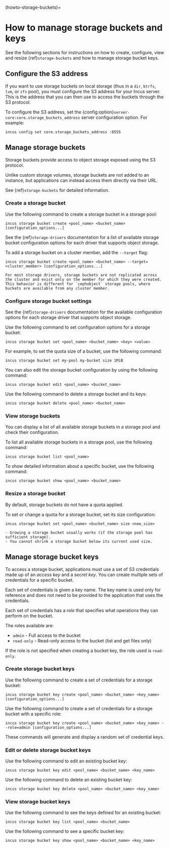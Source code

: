 (howto-storage-buckets)=
# How to manage storage buckets and keys

See the following sections for instructions on how to create, configure, view and resize {ref}`storage-buckets` and how to manage storage bucket keys.

## Configure the S3 address

If you want to use storage buckets on local storage (thus in a `dir`, `btrfs`, `lvm`, or `zfs` pool), you must configure the S3 address for your Incus server.
This is the address that you can then use to access the buckets through the S3 protocol.

To configure the S3 address, set the {config:option}`server-core:core.storage_buckets_address` server configuration option.
For example:

    incus config set core.storage_buckets_address :8555

## Manage storage buckets

Storage buckets provide access to object storage exposed using the S3 protocol.

Unlike custom storage volumes, storage buckets are not added to an instance, but applications can instead access them directly via their URL.

See {ref}`storage-buckets` for detailed information.

### Create a storage bucket

Use the following command to create a storage bucket in a storage pool:

    incus storage bucket create <pool_name> <bucket_name> [configuration_options...]

See the {ref}`storage-drivers` documentation for a list of available storage bucket configuration options for each driver that supports object storage.

To add a storage bucket on a cluster member, add the `--target` flag:

    incus storage bucket create <pool_name> <bucket_name> --target=<cluster_member> [configuration_options...]

```{note}
For most storage drivers, storage buckets are not replicated across the cluster and exist only on the member for which they were created.
This behavior is different for `cephobject` storage pools, where buckets are available from any cluster member.
```

### Configure storage bucket settings

See the {ref}`storage-drivers` documentation for the available configuration options for each storage driver that supports object storage.

Use the following command to set configuration options for a storage bucket:

    incus storage bucket set <pool_name> <bucket_name> <key> <value>

For example, to set the quota size of a bucket, use the following command:

    incus storage bucket set my-pool my-bucket size 1MiB

You can also edit the storage bucket configuration by using the following command:

    incus storage bucket edit <pool_name> <bucket_name>

Use the following command to delete a storage bucket and its keys:

    incus storage bucket delete <pool_name> <bucket_name>

### View storage buckets

You can display a list of all available storage buckets in a storage pool and check their configuration.

To list all available storage buckets in a storage pool, use the following command:

    incus storage bucket list <pool_name>

To show detailed information about a specific bucket, use the following command:

    incus storage bucket show <pool_name> <bucket_name>

### Resize a storage bucket

By default, storage buckets do not have a quota applied.

To set or change a quota for a storage bucket, set its size configuration:

    incus storage bucket set <pool_name> <bucket_name> size <new_size>

```{important}
- Growing a storage bucket usually works (if the storage pool has sufficient storage).
- You cannot shrink a storage bucket below its current used size.

```

## Manage storage bucket keys

To access a storage bucket, applications must use a set of S3 credentials made up of an *access key* and a *secret key*.
You can create multiple sets of credentials for a specific bucket.

Each set of credentials is given a key name.
The key name is used only for reference and does not need to be provided to the application that uses the credentials.

Each set of credentials has a *role* that specifies what operations they can perform on the bucket.

The roles available are:

- `admin` - Full access to the bucket
- `read-only` - Read-only access to the bucket (list and get files only)

If the role is not specified when creating a bucket key, the role used is `read-only`.

### Create storage bucket keys

Use the following command to create a set of credentials for a storage bucket:

    incus storage bucket key create <pool_name> <bucket_name> <key_name> [configuration_options...]

Use the following command to create a set of credentials for a storage bucket with a specific role:

    incus storage bucket key create <pool_name> <bucket_name> <key_name> --role=admin [configuration_options...]

These commands will generate and display a random set of credential keys.

### Edit or delete storage bucket keys

Use the following command to edit an existing bucket key:

    incus storage bucket key edit <pool_name> <bucket_name> <key_name>

Use the following command to delete an existing bucket key:

    incus storage bucket key delete <pool_name> <bucket_name> <key_name>

### View storage bucket keys

Use the following command to see the keys defined for an existing bucket:

    incus storage bucket key list <pool_name> <bucket_name>

Use the following command to see a specific bucket key:

    incus storage bucket key show <pool_name> <bucket_name> <key_name>

